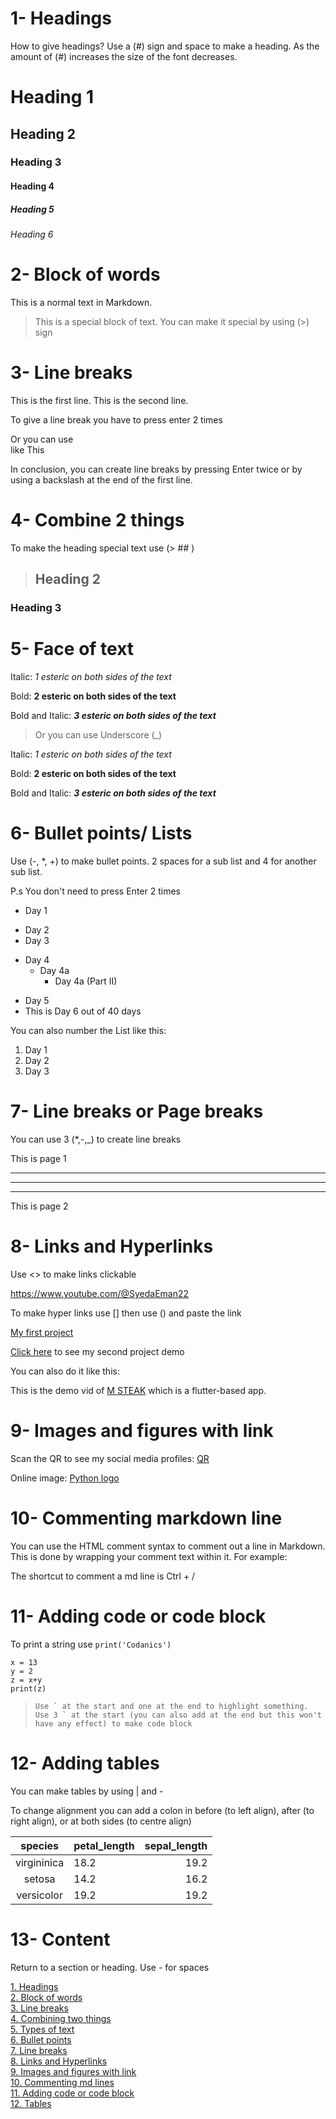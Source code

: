 # 1- Headings
How to give headings?
Use a (#) sign and space to make a heading. As the amount of (#) increases the size of the font decreases.
# Heading 1
## Heading 2
### Heading 3
#### Heading 4
##### Heading 5
###### Heading 6



# 2- Block of words

This is a normal text in Markdown.

> This is a special block of text. You can make it special by using (>) sign

# 3- Line breaks

This is the first line.
This is the second line.

To give a line break you have to press enter 2 times

Or you can use \
like This

In conclusion, you can create line breaks by pressing Enter twice or by using a backslash at the end of the first line.


# 4- Combine 2 things

To make the heading special text use (> ## )

> ## Heading 2
### **Heading 3**

# 5- Face of text


Italic:
*1 esteric on both sides of the text*

Bold:
**2 esteric on both sides of the text**

Bold and Italic:
***3 esteric on both sides of the text***

> Or you can use Underscore (_)

Italic:
_1 esteric on both sides of the text_

Bold:
__2 esteric on both sides of the text__

Bold and Italic:
___3 esteric on both sides of the text___

# 6- Bullet points/ Lists

Use (-, *, +) to make bullet points. 2 spaces for a sub list and 4 for another sub list.

P.s You don't need to press Enter 2 times 

- Day 1
* Day 2
* Day 3
- Day 4
  - Day 4a
    - Day 4a (Part II)
+ Day 5
+ This is Day 6 out of 40 days

You can also number the List like this:

1. Day 1
2. Day 2
3. Day 3

# 7- Line breaks or Page breaks

You can use 3 (*,-,_) to create line breaks

This is page 1
***
---
___
This is page 2 

# 8- Links and Hyperlinks

Use <> to make links clickable

<https://www.youtube.com/@SyedaEman22>

To make hyper links use [] then use () and paste the link

[My first project](https://youtu.be/GwNyyTrupBM?si=6RkmXp8JTYnRMB5u)

[Click here](https://youtu.be/0gkWjvgWvFM?si=ucOQhkV4OP7zBAC5) to see my second project demo

You can also do it like this:

[M STEAK]: https://youtu.be/2ox6xg8MRb8?si=DDEHylvI3Y_GPOwC

This is the demo vid of [M STEAK] which is a flutter-based app.

# 9- Images and figures with link


 Scan the QR to see my social media profiles:
 [QR](C:\Users\DELL\Downloads\syeda_eman_hussain.png) 

Online image:
 [Python logo](https://www.google.com/url?sa=i&url=https%3A%2F%2Fen.wikiversity.org%2Fwiki%2FPython&psig=AOvVaw1kikTCR9ZZKpNAK12IRD4D&ust=1732622890053000&source=images&cd=vfe&opi=89978449&ved=0CBQQjRxqFwoTCIiZhLK594kDFQAAAAAdAAAAABAE) 


# 10- Commenting markdown line
 
You can use the HTML comment syntax to comment out a line in Markdown. This is done by wrapping your comment text within it. For example:

<!-- This is a comment -->

The shortcut to comment a md line is Ctrl + /

# 11- Adding code or code block

To print a string use `print('Codanics')`

```
x = 13
y = 2
z = x+y
print(z)
```

>```Use ` at the start and one at the end to highlight something.
Use 3 ` at the start (you can also add at the end but this won't have any effect) to make code block ```

# 12- Adding tables

You can make tables by using | and - 

To change alignment you can add a colon in before (to left align), after (to right align), or at both sides (to centre align)

| species | petal_length | sepal_length |
| :-------: | :------------ | ------------: |
| virgininica | 18.2 | 19.2 |
| setosa | 14.2 | 16.2 |
| versicolor | 19.2 | 19.2 |

# 13- Content


Return to a section or heading.
Use - for spaces

[1. Headings](#1--headings)\
[2. Block of words](#2--block-of-words)\
[3. Line breaks](#3--line-breaks)\
[4. Combining two things](#4--combine-2-things)\
[5. Types of text](#5--face-of-text)\
[6. Bullet points](#6--bullet-points-lists)\
[7. Line breaks](#7--line-breaks-or-page-breaks)\
[8. Links and Hyperlinks](#8--links-and-hyperlinks)\
[9. Images and figures with link](#9--images-and-figures-with-link)\
[10. Commenting md lines](#10--commenting-markdown-line)\
[11. Adding code or code block](#11--adding-code-or-code-block)\
[12. Tables](#12--adding-tables)
